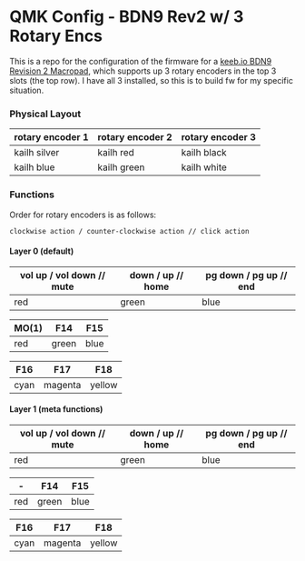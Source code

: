# QMK Config - BDN9 Rev2 w/ 3 Rotary Encs

This is a repo for the configuration of the firmware for a [keeb.io BDN9 Revision 2 Macropad](https://docs.keeb.io/bdn9-rev2-build-guide), which supports up 3 rotary encoders in the top 3 slots (the top row). I have all 3 installed, so this is to build fw for my specific situation.

### Physical Layout

| rotary encoder 1 | rotary encoder 2 | rotary encoder 3 |
|------------------|------------------|------------------|
| kailh silver     | kailh red        | kailh black      |
| kailh blue       | kailh green      | kailh white      |


### Functions

Order for rotary encoders is as follows:

`clockwise action / counter-clockwise action // click action`

#### Layer 0 (default)

| vol up / vol down // mute | down / up // home | pg down / pg up // end |
|--|--|--|
|red|green|blue|

|MO(1)|F14|F15|
|--|--|--|
|red|green|blue|

|F16|F17|F18|
|--|--|--|
|cyan|magenta|yellow|

#### Layer 1 (meta functions)

| vol up / vol down // mute | down / up // home | pg down / pg up // end |
|--|--|--|
|red|green|blue|

| - |F14|F15|
|--|--|--|
|red|green|blue|

|F16|F17|F18|
|--|--|--|
|cyan|magenta|yellow|

